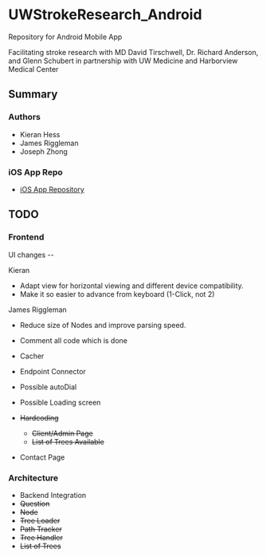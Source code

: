# UWStrokeResearch_Android

Repository for Android Mobile App

Facilitating stroke research with MD David Tirschwell, Dr. Richard Anderson, and Glenn Schubert
in partnership with UW Medicine and Harborview Medical Center

## Summary

### Authors

- Kieran Hess
- James Riggleman
- Joseph Zhong

### iOS App Repo
- [iOS App Repository](https://github.com/Dilraj-Singh-Devgun/UWStrokeResearch_iOS)

## TODO
### Frontend
UI changes --

Kieran
- Adapt view for horizontal viewing and different device compatibility.
- Make it so easier to advance from keyboard (1-Click, not 2)

James Riggleman
- Reduce size of Nodes and improve parsing speed.
- Comment all code which is done

- Cacher
- Endpoint Connector
- Possible autoDial
- Possible Loading screen

- ~~Hardcoding~~
  - ~~Client/Admin Page~~
  - ~~List of Trees Available~~
- Contact Page

### Architecture

- Backend Integration
- ~~Question~~
- ~~Node~~
- ~~Tree Loader~~
- ~~Path Tracker~~
- ~~Tree Handler~~
- ~~List of Trees~~
